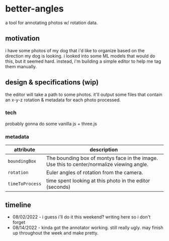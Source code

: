 # better-angles
a tool for annotating photos w/ rotation data.

## motivation

i have some photos of my dog that i'd like to organize based on the direction my dog is looking. i looked into some ML models that would do this, but it seemed hard. instead, i'm building a simple editor to help me tag them manually.

## design & specifications (wip)

the editor will take a path to some photos. it'll output some files that contain an x-y-z rotation & metadata for each photo processed.

### tech
probably gonna do some vanilla js + three.js 

### metadata

| attribute | description |
|-----------|-------------|
|`boundingBox`| The bounding box of montys face in the image. Use this to center/normalize viewing angle. |
| `rotation` | Euler angles of rotation from the camera. |
| `timeToProcess` | time spent looking at this photo in the editor (seconds) |


## timeline

- 08/02/2022 - i guess i'll do it this weekend? writing here so i don't forget
- 08/14/2022 - kinda got the annotator working. still really ugly. may finish up throughout the week and make pretty.
